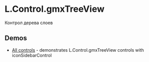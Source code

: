 # L.Control.gmxTreeView
Контрол дерева слоев

Demos
------
  * [All controls](https://originalsin.github.io/L.Control.gmxTreeView/index.html) - demonstrates L.Control.gmxTreeView controls with iconSidebarControl

